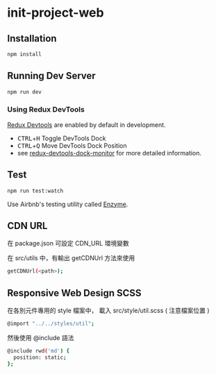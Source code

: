 # init-project-web

## Installation

```bash
npm install
```

## Running Dev Server

```bash
npm run dev
```

### Using Redux DevTools

[Redux Devtools](https://github.com/gaearon/redux-devtools) are enabled by default in development.

- <kbd>CTRL</kbd>+<kbd>H</kbd> Toggle DevTools Dock
- <kbd>CTRL</kbd>+<kbd>Q</kbd> Move DevTools Dock Position
- see [redux-devtools-dock-monitor](https://github.com/gaearon/redux-devtools-dock-monitor) for more detailed information.

## Test

```bash
npm run test:watch
```

Use Airbnb's testing utility called [Enzyme](http://airbnb.io/enzyme/).

## CDN URL

在 package.json 可設定 CDN_URL 環境變數

在 src/utils 中，有輸出 getCDNUrl 方法來使用
```bash
getCDNUrl(<path>);
```

## Responsive Web Design SCSS

在各別元件專用的 style 檔案中，
載入 src/style/util.scss ( 注意檔案位置 )
```bash
@import "../../styles/util";
```

然後使用 @include 語法
```bash
@include rwd('md') {
  position: static;
};
```
